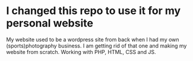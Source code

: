 # I changed this repo to use it for my personal website

My website used to be a wordpress site from back when I had my own (sports)photography business.
I am getting rid of that one and making my website from scratch. Working with PHP, HTML, CSS and JS.
